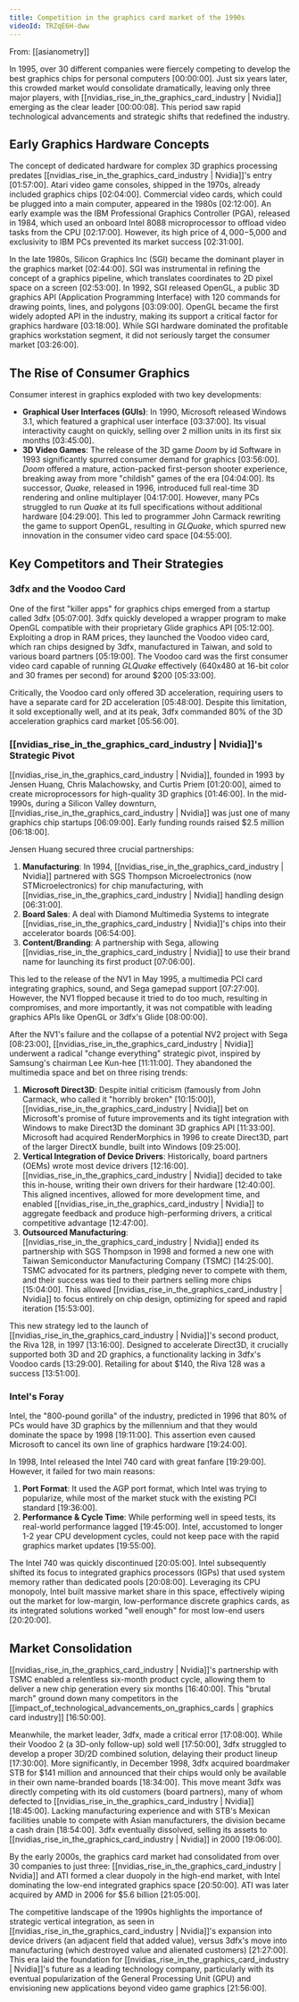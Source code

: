 ```yaml
---
title: Competition in the graphics card market of the 1990s
videoId: TRZqE6H-dww
---
```


From: [[asianometry]] <br/> 

In 1995, over 30 different companies were fiercely competing to develop the best graphics chips for personal computers <a class="yt-timestamp" data-t="00:00:00">[00:00:00]</a>. Just six years later, this crowded market would consolidate dramatically, leaving only three major players, with [[nvidias_rise_in_the_graphics_card_industry | Nvidia]] emerging as the clear leader <a class="yt-timestamp" data-t="00:00:08">[00:00:08]</a>. This period saw rapid technological advancements and strategic shifts that redefined the industry.

## Early Graphics Hardware Concepts

The concept of dedicated hardware for complex 3D graphics processing predates [[nvidias_rise_in_the_graphics_card_industry | Nvidia]]'s entry <a class="yt-timestamp" data-t="01:57:00">[01:57:00]</a>. Atari video game consoles, shipped in the 1970s, already included graphics chips <a class="yt-timestamp" data-t="02:04:00">[02:04:00]</a>. Commercial video cards, which could be plugged into a main computer, appeared in the 1980s <a class="yt-timestamp" data-t="02:12:00">[02:12:00]</a>. An early example was the IBM Professional Graphics Controller (PGA), released in 1984, which used an onboard Intel 8088 microprocessor to offload video tasks from the CPU <a class="yt-timestamp" data-t="02:17:00">[02:17:00]</a>. However, its high price of $4,000-$5,000 and exclusivity to IBM PCs prevented its market success <a class="yt-timestamp" data-t="02:31:00">[02:31:00]</a>.

In the late 1980s, Silicon Graphics Inc (SGI) became the dominant player in the graphics market <a class="yt-timestamp" data-t="02:44:00">[02:44:00]</a>. SGI was instrumental in refining the concept of a graphics pipeline, which translates coordinates to 2D pixel space on a screen <a class="yt-timestamp" data-t="02:53:00">[02:53:00]</a>. In 1992, SGI released OpenGL, a public 3D graphics API (Application Programming Interface) with 120 commands for drawing points, lines, and polygons <a class="yt-timestamp" data-t="03:09:00">[03:09:00]</a>. OpenGL became the first widely adopted API in the industry, making its support a critical factor for graphics hardware <a class="yt-timestamp" data-t="03:18:00">[03:18:00]</a>. While SGI hardware dominated the profitable graphics workstation segment, it did not seriously target the consumer market <a class="yt-timestamp" data-t="03:26:00">[03:26:00]</a>.

## The Rise of Consumer Graphics

Consumer interest in graphics exploded with two key developments:
*   **Graphical User Interfaces (GUIs)**: In 1990, Microsoft released Windows 3.1, which featured a graphical user interface <a class="yt-timestamp" data-t="03:37:00">[03:37:00]</a>. Its visual interactivity caught on quickly, selling over 2 million units in its first six months <a class="yt-timestamp" data-t="03:45:00">[03:45:00]</a>.
*   **3D Video Games**: The release of the 3D game *Doom* by id Software in 1993 significantly spurred consumer demand for graphics <a class="yt-timestamp" data-t="03:56:00">[03:56:00]</a>. *Doom* offered a mature, action-packed first-person shooter experience, breaking away from more "childish" games of the era <a class="yt-timestamp" data-t="04:04:00">[04:04:00]</a>. Its successor, *Quake*, released in 1996, introduced full real-time 3D rendering and online multiplayer <a class="yt-timestamp" data-t="04:17:00">[04:17:00]</a>. However, many PCs struggled to run *Quake* at its full specifications without additional hardware <a class="yt-timestamp" data-t="04:29:00">[04:29:00]</a>. This led to programmer John Carmack rewriting the game to support OpenGL, resulting in *GLQuake*, which spurred new innovation in the consumer video card space <a class="yt-timestamp" data-t="04:55:00">[04:55:00]</a>.

## Key Competitors and Their Strategies

### 3dfx and the Voodoo Card

One of the first "killer apps" for graphics chips emerged from a startup called 3dfx <a class="yt-timestamp" data-t="05:07:00">[05:07:00]</a>. 3dfx quickly developed a wrapper program to make OpenGL compatible with their proprietary Glide graphics API <a class="yt-timestamp" data-t="05:12:00">[05:12:00]</a>. Exploiting a drop in RAM prices, they launched the Voodoo video card, which ran chips designed by 3dfx, manufactured in Taiwan, and sold to various board partners <a class="yt-timestamp" data-t="05:19:00">[05:19:00]</a>. The Voodoo card was the first consumer video card capable of running *GLQuake* effectively (640x480 at 16-bit color and 30 frames per second) for around $200 <a class="yt-timestamp" data-t="05:33:00">[05:33:00]</a>.

Critically, the Voodoo card only offered 3D acceleration, requiring users to have a separate card for 2D acceleration <a class="yt-timestamp" data-t="05:48:00">[05:48:00]</a>. Despite this limitation, it sold exceptionally well, and at its peak, 3dfx commanded 80% of the 3D acceleration graphics card market <a class="yt-timestamp" data-t="05:56:00">[05:56:00]</a>.

### [[nvidias_rise_in_the_graphics_card_industry | Nvidia]]'s Strategic Pivot

[[nvidias_rise_in_the_graphics_card_industry | Nvidia]], founded in 1993 by Jensen Huang, Chris Malachowsky, and Curtis Priem <a class="yt-timestamp" data-t="01:20:00">[01:20:00]</a>, aimed to create microprocessors for high-quality 3D graphics <a class="yt-timestamp" data-t="01:46:00">[01:46:00]</a>. In the mid-1990s, during a Silicon Valley downturn, [[nvidias_rise_in_the_graphics_card_industry | Nvidia]] was just one of many graphics chip startups <a class="yt-timestamp" data-t="06:09:00">[06:09:00]</a>. Early funding rounds raised $2.5 million <a class="yt-timestamp" data-t="06:18:00">[06:18:00]</a>.

Jensen Huang secured three crucial partnerships:
1.  **Manufacturing**: In 1994, [[nvidias_rise_in_the_graphics_card_industry | Nvidia]] partnered with SGS Thompson Microelectronics (now STMicroelectronics) for chip manufacturing, with [[nvidias_rise_in_the_graphics_card_industry | Nvidia]] handling design <a class="yt-timestamp" data-t="06:31:00">[06:31:00]</a>.
2.  **Board Sales**: A deal with Diamond Multimedia Systems to integrate [[nvidias_rise_in_the_graphics_card_industry | Nvidia]]'s chips into their accelerator boards <a class="yt-timestamp" data-t="06:54:00">[06:54:00]</a>.
3.  **Content/Branding**: A partnership with Sega, allowing [[nvidias_rise_in_the_graphics_card_industry | Nvidia]] to use their brand name for launching its first product <a class="yt-timestamp" data-t="07:06:00">[07:06:00]</a>.

This led to the release of the NV1 in May 1995, a multimedia PCI card integrating graphics, sound, and Sega gamepad support <a class="yt-timestamp" data-t="07:27:00">[07:27:00]</a>. However, the NV1 flopped because it tried to do too much, resulting in compromises, and more importantly, it was not compatible with leading graphics APIs like OpenGL or 3dfx's Glide <a class="yt-timestamp" data-t="08:00:00">[08:00:00]</a>.

After the NV1's failure and the collapse of a potential NV2 project with Sega <a class="yt-timestamp" data-t="08:23:00">[08:23:00]</a>, [[nvidias_rise_in_the_graphics_card_industry | Nvidia]] underwent a radical "change everything" strategic pivot, inspired by Samsung's chairman Lee Kun-hee <a class="yt-timestamp" data-t="11:11:00">[11:11:00]</a>. They abandoned the multimedia space and bet on three rising trends:
1.  **Microsoft Direct3D**: Despite initial criticism (famously from John Carmack, who called it "horribly broken" <a class="yt-timestamp" data-t="10:15:00">[10:15:00]</a>), [[nvidias_rise_in_the_graphics_card_industry | Nvidia]] bet on Microsoft's promise of future improvements and its tight integration with Windows to make Direct3D the dominant 3D graphics API <a class="yt-timestamp" data-t="11:33:00">[11:33:00]</a>. Microsoft had acquired RenderMorphics in 1996 to create Direct3D, part of the larger DirectX bundle, built into Windows <a class="yt-timestamp" data-t="09:25:00">[09:25:00]</a>.
2.  **Vertical Integration of Device Drivers**: Historically, board partners (OEMs) wrote most device drivers <a class="yt-timestamp" data-t="12:16:00">[12:16:00]</a>. [[nvidias_rise_in_the_graphics_card_industry | Nvidia]] decided to take this in-house, writing their own drivers for their hardware <a class="yt-timestamp" data-t="12:40:00">[12:40:00]</a>. This aligned incentives, allowed for more development time, and enabled [[nvidias_rise_in_the_graphics_card_industry | Nvidia]] to aggregate feedback and produce high-performing drivers, a critical competitive advantage <a class="yt-timestamp" data-t="12:47:00">[12:47:00]</a>.
3.  **Outsourced Manufacturing**: [[nvidias_rise_in_the_graphics_card_industry | Nvidia]] ended its partnership with SGS Thompson in 1998 and formed a new one with Taiwan Semiconductor Manufacturing Company (TSMC) <a class="yt-timestamp" data-t="14:25:00">[14:25:00]</a>. TSMC advocated for its partners, pledging never to compete with them, and their success was tied to their partners selling more chips <a class="yt-timestamp" data-t="15:04:00">[15:04:00]</a>. This allowed [[nvidias_rise_in_the_graphics_card_industry | Nvidia]] to focus entirely on chip design, optimizing for speed and rapid iteration <a class="yt-timestamp" data-t="15:53:00">[15:53:00]</a>.

This new strategy led to the launch of [[nvidias_rise_in_the_graphics_card_industry | Nvidia]]'s second product, the Riva 128, in 1997 <a class="yt-timestamp" data-t="13:16:00">[13:16:00]</a>. Designed to accelerate Direct3D, it crucially supported both 3D and 2D graphics, a functionality lacking in 3dfx's Voodoo cards <a class="yt-timestamp" data-t="13:29:00">[13:29:00]</a>. Retailing for about $140, the Riva 128 was a success <a class="yt-timestamp" data-t="13:51:00">[13:51:00]</a>.

### Intel's Foray

Intel, the "800-pound gorilla" of the industry, predicted in 1996 that 80% of PCs would have 3D graphics by the millennium and that they would dominate the space by 1998 <a class="yt-timestamp" data-t="19:11:00">[19:11:00]</a>. This assertion even caused Microsoft to cancel its own line of graphics hardware <a class="yt-timestamp" data-t="19:24:00">[19:24:00]</a>.

In 1998, Intel released the Intel 740 card with great fanfare <a class="yt-timestamp" data-t="19:29:00">[19:29:00]</a>. However, it failed for two main reasons:
1.  **Port Format**: It used the AGP port format, which Intel was trying to popularize, while most of the market stuck with the existing PCI standard <a class="yt-timestamp" data-t="19:36:00">[19:36:00]</a>.
2.  **Performance & Cycle Time**: While performing well in speed tests, its real-world performance lagged <a class="yt-timestamp" data-t="19:45:00">[19:45:00]</a>. Intel, accustomed to longer 1-2 year CPU development cycles, could not keep pace with the rapid graphics market updates <a class="yt-timestamp" data-t="19:55:00">[19:55:00]</a>.

The Intel 740 was quickly discontinued <a class="yt-timestamp" data-t="20:05:00">[20:05:00]</a>. Intel subsequently shifted its focus to integrated graphics processors (IGPs) that used system memory rather than dedicated pools <a class="yt-timestamp" data-t="20:08:00">[20:08:00]</a>. Leveraging its CPU monopoly, Intel built massive market share in this space, effectively wiping out the market for low-margin, low-performance discrete graphics cards, as its integrated solutions worked "well enough" for most low-end users <a class="yt-timestamp" data-t="20:20:00">[20:20:00]</a>.

## Market Consolidation

[[nvidias_rise_in_the_graphics_card_industry | Nvidia]]'s partnership with TSMC enabled a relentless six-month product cycle, allowing them to deliver a new chip generation every six months <a class="yt-timestamp" data-t="16:40:00">[16:40:00]</a>. This "brutal march" ground down many competitors in the [[impact_of_technological_advancements_on_graphics_cards | graphics card industry]] <a class="yt-timestamp" data-t="16:50:00">[16:50:00]</a>.

Meanwhile, the market leader, 3dfx, made a critical error <a class="yt-timestamp" data-t="17:08:00">[17:08:00]</a>. While their Voodoo 2 (a 3D-only follow-up) sold well <a class="yt-timestamp" data-t="17:50:00">[17:50:00]</a>, 3dfx struggled to develop a proper 3D/2D combined solution, delaying their product lineup <a class="yt-timestamp" data-t="17:30:00">[17:30:00]</a>. More significantly, in December 1998, 3dfx acquired boardmaker STB for $141 million and announced that their chips would only be available in their own name-branded boards <a class="yt-timestamp" data-t="18:34:00">[18:34:00]</a>. This move meant 3dfx was directly competing with its old customers (board partners), many of whom defected to [[nvidias_rise_in_the_graphics_card_industry | Nvidia]] <a class="yt-timestamp" data-t="18:45:00">[18:45:00]</a>. Lacking manufacturing experience and with STB's Mexican facilities unable to compete with Asian manufacturers, the division became a cash drain <a class="yt-timestamp" data-t="18:54:00">[18:54:00]</a>. 3dfx eventually dissolved, selling its assets to [[nvidias_rise_in_the_graphics_card_industry | Nvidia]] in 2000 <a class="yt-timestamp" data-t="19:06:00">[19:06:00]</a>.

By the early 2000s, the graphics card market had consolidated from over 30 companies to just three: [[nvidias_rise_in_the_graphics_card_industry | Nvidia]] and ATI formed a clear duopoly in the high-end market, with Intel dominating the low-end integrated graphics space <a class="yt-timestamp" data-t="20:50:00">[20:50:00]</a>. ATI was later acquired by AMD in 2006 for $5.6 billion <a class="yt-timestamp" data-t="21:05:00">[21:05:00]</a>.

The competitive landscape of the 1990s highlights the importance of strategic vertical integration, as seen in [[nvidias_rise_in_the_graphics_card_industry | Nvidia]]'s expansion into device drivers (an adjacent field that added value), versus 3dfx's move into manufacturing (which destroyed value and alienated customers) <a class="yt-timestamp" data-t="21:27:00">[21:27:00]</a>. This era laid the foundation for [[nvidias_rise_in_the_graphics_card_industry | Nvidia]]'s future as a leading technology company, particularly with its eventual popularization of the General Processing Unit (GPU) and envisioning new applications beyond video game graphics <a class="yt-timestamp" data-t="21:56:00">[21:56:00]</a>.